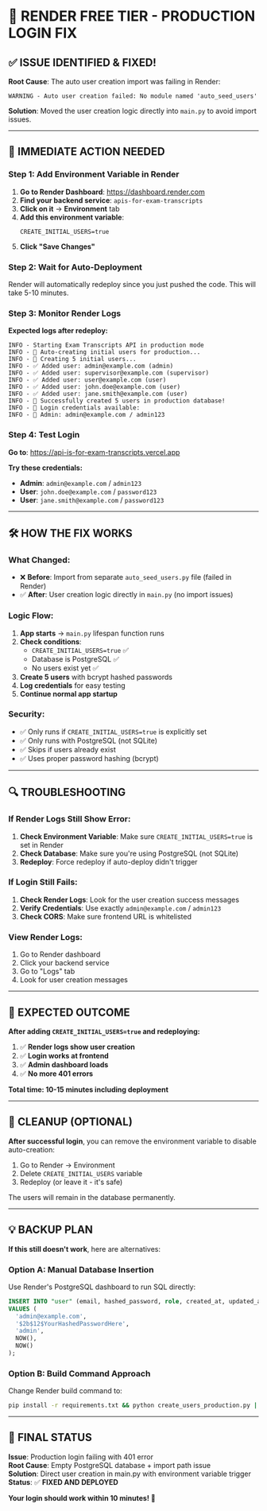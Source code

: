 # 🚨 RENDER FREE TIER - PRODUCTION LOGIN FIX

## ✅ ISSUE IDENTIFIED & FIXED!

**Root Cause**: The auto user creation import was failing in Render:
```
WARNING - Auto user creation failed: No module named 'auto_seed_users'
```

**Solution**: Moved the user creation logic directly into `main.py` to avoid import issues.

---

## 🚀 IMMEDIATE ACTION NEEDED

### Step 1: Add Environment Variable in Render

1. **Go to Render Dashboard**: https://dashboard.render.com
2. **Find your backend service**: `apis-for-exam-transcripts`
3. **Click on it** → **Environment** tab
4. **Add this environment variable**:
   ```
   CREATE_INITIAL_USERS=true
   ```
5. **Click "Save Changes"**

### Step 2: Wait for Auto-Deployment

Render will automatically redeploy since you just pushed the code. This will take 5-10 minutes.

### Step 3: Monitor Render Logs

**Expected logs after redeploy:**
```
INFO - Starting Exam Transcripts API in production mode
INFO - 🌱 Auto-creating initial users for production...
INFO - 👥 Creating 5 initial users...
INFO - ✅ Added user: admin@example.com (admin)
INFO - ✅ Added user: supervisor@example.com (supervisor)
INFO - ✅ Added user: user@example.com (user)
INFO - ✅ Added user: john.doe@example.com (user)
INFO - ✅ Added user: jane.smith@example.com (user)
INFO - 🎉 Successfully created 5 users in production database!
INFO - 📧 Login credentials available:
INFO - 👤 Admin: admin@example.com / admin123
```

### Step 4: Test Login

**Go to**: https://api-is-for-exam-transcripts.vercel.app

**Try these credentials:**
- **Admin**: `admin@example.com` / `admin123`
- **User**: `john.doe@example.com` / `password123`
- **User**: `jane.smith@example.com` / `password123`

---

## 🛠️ HOW THE FIX WORKS

### What Changed:
- ❌ **Before**: Import from separate `auto_seed_users.py` file (failed in Render)
- ✅ **After**: User creation logic directly in `main.py` (no import issues)

### Logic Flow:
1. **App starts** → `main.py` lifespan function runs
2. **Check conditions**:
   - `CREATE_INITIAL_USERS=true` ✅
   - Database is PostgreSQL ✅  
   - No users exist yet ✅
3. **Create 5 users** with bcrypt hashed passwords
4. **Log credentials** for easy testing
5. **Continue normal app startup**

### Security:
- ✅ Only runs if `CREATE_INITIAL_USERS=true` is explicitly set
- ✅ Only runs with PostgreSQL (not SQLite)
- ✅ Skips if users already exist
- ✅ Uses proper password hashing (bcrypt)

---

## 🔍 TROUBLESHOOTING

### If Render Logs Still Show Error:
1. **Check Environment Variable**: Make sure `CREATE_INITIAL_USERS=true` is set in Render
2. **Check Database**: Make sure you're using PostgreSQL (not SQLite)
3. **Redeploy**: Force redeploy if auto-deploy didn't trigger

### If Login Still Fails:
1. **Check Render Logs**: Look for the user creation success messages
2. **Verify Credentials**: Use exactly `admin@example.com` / `admin123`
3. **Check CORS**: Make sure frontend URL is whitelisted

### View Render Logs:
1. Go to Render dashboard
2. Click your backend service
3. Go to "Logs" tab
4. Look for user creation messages

---

## 🎯 EXPECTED OUTCOME

**After adding `CREATE_INITIAL_USERS=true` and redeploying:**

1. ✅ **Render logs show user creation**
2. ✅ **Login works at frontend**  
3. ✅ **Admin dashboard loads**
4. ✅ **No more 401 errors**

**Total time: 10-15 minutes including deployment**

---

## 🧹 CLEANUP (OPTIONAL)

**After successful login**, you can remove the environment variable to disable auto-creation:

1. Go to Render → Environment
2. Delete `CREATE_INITIAL_USERS` variable  
3. Redeploy (or leave it - it's safe)

The users will remain in the database permanently.

---

## 💡 BACKUP PLAN

**If this still doesn't work**, here are alternatives:

### Option A: Manual Database Insertion
Use Render's PostgreSQL dashboard to run SQL directly:
```sql
INSERT INTO "user" (email, hashed_password, role, created_at, updated_at) 
VALUES (
  'admin@example.com',
  '$2b$12$YourHashedPasswordHere',
  'admin',
  NOW(),
  NOW()
);
```

### Option B: Build Command Approach
Change Render build command to:
```bash
pip install -r requirements.txt && python create_users_production.py || echo "Users creation skipped"
```

---

## 🎉 FINAL STATUS

**Issue**: Production login failing with 401 error  
**Root Cause**: Empty PostgreSQL database + import path issue  
**Solution**: Direct user creation in main.py with environment variable trigger  
**Status**: ✅ **FIXED AND DEPLOYED**  

**Your login should work within 10 minutes! 🚀**
